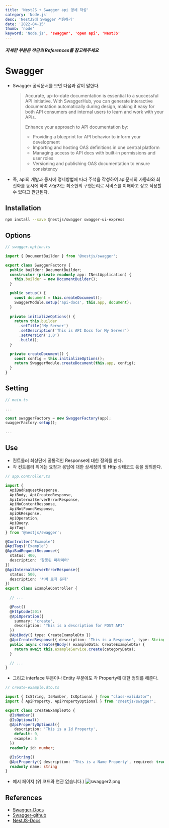 ```yaml
---
title: 'NestJS + Swagger api 명세 작성'
category: 'Node.js'
desc: 'NestJS에 Swagger 적용하기'
date: '2022-04-15'
thumb: 'node'
keyword: 'Node.js', 'swagger', 'open api', 'NestJS'
---
```


##### *자세한 부분은 하단의 References를 참고해주세요*

# Swagger
- Swagger 공식문서를 보면 다음과 같이 말한다.
  
  >  Accurate, up-to-date documentation is essential to a successful API initiative. With SwaggerHub, you can generate interactive documentation automatically during design, making it easy for both API consumers and internal users to learn and work with your APIs.
  >
  >  Enhance your approach to API documentation by: 
  >  - Providing a blueprint for API behavior to inform your development
  >  - Importing and hosting OAS definitions in one central platform 
  >  - Managing access to API docs with built-in permissions and user roles 
  >  - Versioning and publishing OAS documentation to ensure consistency

- 즉, api의 개발과 동시에 명세방법에 따라 주석을 작성하여 api문서의 자동화와 최신화를 동시에 하여 사용자는 최소한의 구현논리로 서비스를 이해하고 상호 작용할 수 있다고 판단된다.

## Installation

```bash
npm install --save @nestjs/swagger swagger-ui-express
```

## Options

```typescript
// swagger.option.ts

import { DocumentBuilder } from '@nestjs/swagger';

export class SwaggerFactory {
  public builder: DocumentBuilder;
  constructor (private readonly app: INestApplication) {
    this.builder = new DocumentBuilder();
  }

  public setup() {
    const document = this.createDocument();
    SwaggerModule.setup('api-docs', this.app, document);
  }
  
  private initializeOptions() {
    return this.builder
      .setTitle('My Server')
      .setDescription('This is API Docs for My Server')
      .setVersion('1.0')
      .build();
  }

  private createDocument() {
    const config = this.initializeOptions();
    return SwaggerModule.createDocument(this.app, config);
  }
}
```

## Setting

```typescript
// main.ts

...

const swaggerFactory = new SwaggerFactory(app);
swaggerFactory.setup();

...
```

## Use
- 컨트롤러 최상단에 공통적인 Response에 대한 정의를 한다.
- 각 컨트롤러 위에는 요청과 응답에 대한 상세정의 및 Http 상태코드 등을 정의한다.
```typescript
// app.controller.ts

import {
  ApiBadRequestResponse,
  ApiBody, ApiCreatedResponse,
  ApiInternalServerErrorResponse,
  ApiNoContentResponse,
  ApiNotFoundResponse,
  ApiOkResponse,
  ApiOperation, 
  ApiQuery,
  ApiTags
} from '@nestjs/swagger';

@Controller('Example')
@ApiTags('Example')
@ApiBadRequestResponse({
  status: 400,
  description: '잘못된 파라미터'
})
@ApiInternalServerErrorResponse({
  status: 500,
  description: '서버 로직 문제'
})
export class ExampleController {
  
  // ...

  @Post()
  @HttpCode(201)
  @ApiOperation({
    summary: 'create',
    description: 'This is a description for POST API'
  })
  @ApiBody({ type: CreateExampleDto })
  @ApiCreatedResponse({ description: 'This is a Response', type: String })
  public async create(@Body() exampleData: CreateExampleDto) {
    return await this.exampleService.create(categoryData);
  }

  // ...
}
```
- 그리고 interface 부분이나 Entity 부분에도 각 Property에 대한 정의를 해준다.
```typescript
// create-example.dto.ts

import { IsString, IsNumber, IsOptional } from "class-validator";
import { ApiProperty, ApiPropertyOptional } from '@nestjs/swagger';

export class CreateExampleDto {
  @IsNumber()
  @IsOptional()
  @ApiPropertyOptional({
    description: 'This is a Id Property',
    default: 0,
    example: 5
  })
  readonly id: number;

  @IsString()
  @ApiProperty({ description: 'This is a Name Property', required: true })
  readonly name: string
}
```
- 예시 페이지 (위 코드와 연관 없습니다.)
  ![swagger2.png](https://raw.githubusercontent.com/woolarinet/blog_content/main/images/Node.js/swagger/2.png)
 
## References
- [Swagger-Docs]
- [Swagger-github]
- [NestJS-Docs]

[Swagger-Docs]: https://swagger.io/docs/

[Swagger-github]: https://github.com/OAI/OpenAPI-Specification/blob/main/versions/3.0.3.md#infoObject

[NestJS-Docs]: https://docs.nestjs.com/openapi/introduction